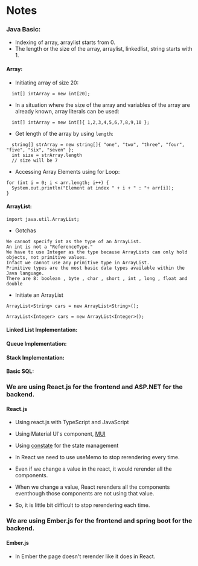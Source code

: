 # Notes

### Java Basic:
  - Indexing of array, arraylist starts from 0.
  - The length or the size of the array, arraylist, linkedlist, string starts with 1.

#### Array:
  - Initiating array of size 20: 
  ```
    int[] intArray = new int[20];
  ```
  
  - In a situation where the size of the array and variables of the array are already known, array literals can be used: 
  ```
    int[] intArray = new int[]{ 1,2,3,4,5,6,7,8,9,10 };
  ```
  
  - Get length of the array by using `length`:
  ```
    string[] strArray = new string[]{ "one", "two", "three", "four", "five", "six", "seven" };
    int size = strArray.length
    // size will be 7
  ```
  
  - Accessing Array Elements using for Loop:
  ```
  for (int i = 0; i < arr.length; i++) {
    System.out.println("Element at index " + i + " : "+ arr[i]);
  }
  ```
  
  #### ArrayList:
  `import java.util.ArrayList;`
  
  - Gotchas
  ```
  We cannot specify int as the type of an ArrayList. 
  An int is not a "ReferenceType." 
  We have to use Integer as the type because ArrayLists can only hold objects, not primitive values.
  Infact we cannot use any primitive type in ArrayList.
  Primitive types are the most basic data types available within the Java language. 
  There are 8: boolean , byte , char , short , int , long , float and double
  ```
  
  - Initiate an ArrayList
  ```
  ArrayList<String> cars = new ArrayList<String>();
  ```
  ```
  ArrayList<Integer> cars = new ArrayList<Integer>();
  ```
  
 
#### Linked List Implementation:



#### Queue Implementation:


#### Stack Implementation: 


#### Basic SQL:

### We are using React.js for the frontend and ASP.NET for the backend.
#### React.js
  - Using react.js with TypeScript and JavaScript
  - Using Material UI's component, [MUI](https://mui.com/)
  - Using [constate](https://github.com/diegohaz/constate) for the state management
  
  - In React we need to use useMemo to stop rerendering every time. 
  - Even if we change a value in the react, it would rerender all the components.
  - When we change a value, React rerenders all the components eventhough those components are not using that value.
  - So, it is little bit difficult to stop rerendering each time.


### We are using Ember.js for the frontend and spring boot for the backend.
#### Ember.js
  - In Ember the page doesn't rerender like it does in React.
